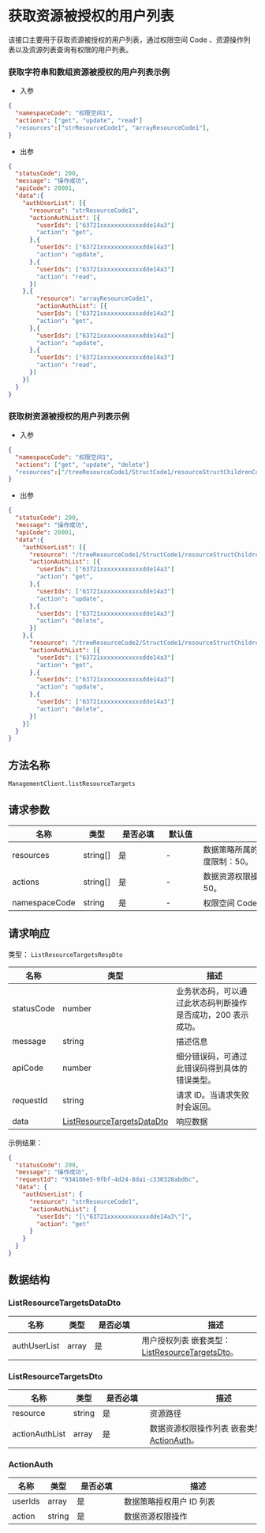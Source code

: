 # 获取资源被授权的用户列表

<!--
  警告⚠️：
  不要直接修改该文档，
  https://github.com/Authing/authing-docs-factory
  使用该项目进行生成
-->

<LastUpdated />

该接口主要用于获取资源被授权的用户列表，通过权限空间 Code 、资源操作列表以及资源列表查询有权限的用户列表。
  
### 获取字符串和数组资源被授权的用户列表示例

- 入参
    
```json
{
  "namespaceCode": "权限空间1",
  "actions": ["get", "update", "read"]
  "resources":["strResourceCode1", "arrayResourceCode1"],
}
```
  
- 出参
  
```json
{
  "statusCode": 200,
  "message": "操作成功",
  "apiCode": 20001,
  "data":{
    "authUserList": [{
      "resource": "strResourceCode1",
      "actionAuthList": [{
        "userIds": ["63721xxxxxxxxxxxxdde14a3"]
        "action": "get",
      },{
        "userIds": ["63721xxxxxxxxxxxxdde14a3"]
        "action": "update",
      },{
        "userIds": ["63721xxxxxxxxxxxxdde14a3"]
        "action": "read",
      }]  
    },{
        "resource": "arrayResourceCode1",
        "actionAuthList": [{
        "userIds": ["63721xxxxxxxxxxxxdde14a3"]
        "action": "get",
      },{
        "userIds": ["63721xxxxxxxxxxxxdde14a3"]
        "action": "update",
      },{
        "userIds": ["63721xxxxxxxxxxxxdde14a3"]
        "action": "read",
      }] 
    }]
  }
}
```
    
### 获取树资源被授权的用户列表示例
    
- 入参
    
```json
{
  "namespaceCode": "权限空间1",
  "actions": ["get", "update", "delete"]
  "resources":["/treeResourceCode1/StructCode1/resourceStructChildrenCode1", "/treeResourceCode2/StructCode1/resourceStructChildrenCode1"],
}
```
  
- 出参
  
```json
{
  "statusCode": 200,
  "message": "操作成功",
  "apiCode": 20001,
  "data":{
    "authUserList": [{
      "resource": "/treeResourceCode1/StructCode1/resourceStructChildrenCode1",
      "actionAuthList": [{
        "userIds": ["63721xxxxxxxxxxxxdde14a3"]
        "action": "get",
      },{
        "userIds": ["63721xxxxxxxxxxxxdde14a3"]
        "action": "update",
      },{
        "userIds": ["63721xxxxxxxxxxxxdde14a3"]
        "action": "delete",
      }]  
    },{
      "resource": "/treeResourceCode2/StructCode1/resourceStructChildrenCode1",
      "actionAuthList": [{
        "userIds": ["63721xxxxxxxxxxxxdde14a3"]
        "action": "get",
      },{
        "userIds": ["63721xxxxxxxxxxxxdde14a3"]
        "action": "update",
      },{
        "userIds": ["63721xxxxxxxxxxxxdde14a3"]
        "action": "delete",
      }] 
    }]
  }
}
```
  

## 方法名称

`ManagementClient.listResourceTargets`

## 请求参数

| 名称 | 类型 | <div style="width:80px">是否必填</div> | <div style="width:60px">默认值</div> | <div style="width:300px">描述</div> | <div style="width:200px">示例值</div> |
| ---- | ---- | ---- | ---- | ---- | ---- |
| resources | string[] | 是 | - | 数据策略所属的数据资源路径列表 数组长度限制：50。 | `["strResourceCode1","arrayResourceCode1"]` |
| actions | string[] | 是 | - | 数据资源权限操作列表 数组长度限制：50。 | `["get","update","read"]` |
| namespaceCode | string | 是 | - | 权限空间 Code  | `权限空间1` |




## 请求响应

类型： `ListResourceTargetsRespDto`

| 名称 | 类型 | 描述 |
| ---- | ---- | ---- |
| statusCode | number | 业务状态码，可以通过此状态码判断操作是否成功，200 表示成功。 |
| message | string | 描述信息 |
| apiCode | number | 细分错误码，可通过此错误码得到具体的错误类型。 |
| requestId | string | 请求 ID。当请求失败时会返回。 |
| data | <a href="#ListResourceTargetsDataDto">ListResourceTargetsDataDto</a> | 响应数据 |



示例结果：

```json
{
  "statusCode": 200,
  "message": "操作成功",
  "requestId": "934108e5-9fbf-4d24-8da1-c330328abd6c",
  "data": {
    "authUserList": {
      "resource": "strResourceCode1",
      "actionAuthList": {
        "userIds": "[\"63721xxxxxxxxxxxxdde14a3\"]",
        "action": "get"
      }
    }
  }
}
```

## 数据结构


### <a id="ListResourceTargetsDataDto"></a> ListResourceTargetsDataDto

| 名称 | 类型 | <div style="width:80px">是否必填</div> | <div style="width:300px">描述</div> | <div style="width:200px">示例值</div> |
| ---- |  ---- | ---- | ---- | ---- |
| authUserList | array | 是 | 用户授权列表 嵌套类型：<a href="#ListResourceTargetsDto">ListResourceTargetsDto</a>。  |  |


### <a id="ListResourceTargetsDto"></a> ListResourceTargetsDto

| 名称 | 类型 | <div style="width:80px">是否必填</div> | <div style="width:300px">描述</div> | <div style="width:200px">示例值</div> |
| ---- |  ---- | ---- | ---- | ---- |
| resource | string | 是 | 资源路径   |  `strResourceCode1` |
| actionAuthList | array | 是 | 数据资源权限操作列表 嵌套类型：<a href="#ActionAuth">ActionAuth</a>。  |  |


### <a id="ActionAuth"></a> ActionAuth

| 名称 | 类型 | <div style="width:80px">是否必填</div> | <div style="width:300px">描述</div> | <div style="width:200px">示例值</div> |
| ---- |  ---- | ---- | ---- | ---- |
| userIds | array | 是 | 数据策略授权用户 ID 列表   |  `["63721xxxxxxxxxxxxdde14a3"]` |
| action | string | 是 | 数据资源权限操作   |  `get` |


